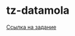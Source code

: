 # tz-datamola
[Ссылка на задание](https://docs.google.com/document/d/1Vc1uD1GplMS7ETfAmS0TQIlr1Z6vYpEjZgkc1Ow2eMg/edit "ТЗ DataMola")
